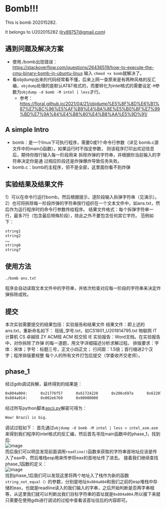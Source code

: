 # Bomb!!!
This is bomb 202015282.

<!-- It belongs to 202015282 (dqwang@hust.edu.cn) -->
It belongs to U202015282 (lry89757@gmail.com)

## 遇到问题及解决方案
* 使用./bomb出现错误：https://stackoverflow.com/questions/26436519/how-to-execute-the-cmu-binary-bomb-in-ubuntu-linux
    输入 `chmod +x bomb`就解决了。
* 看objdump出来的代码经常看不懂，后来上网一查原来是有两种风格的反汇编，`objdump`处理的是默认AT&T格式的，而要转化为intel格式的需要设定`-M`参数为`objdump -d bomb -M intel | less`才行。
  * 参考：https://floral.github.io/2021/04/21/objdump%E5%8F%8D%E6%B1%87%E7%BC%96%E5%AF%B9%E4%BA%8E%E5%B0%8F%E7%99%BD%E7%9A%84%E4%B8%80%E4%B8%AA%E5%9D%91/

## A simple Intro

* bomb：是一个linux下可执行程序，需要0或1个命令行参数（详见
                  bomb.c源文件中的main()函数）。如果运行时不指定参数，
                  则该程序打印出欢迎信息后，期待你按行输入每一阶段用来
                  拆除炸弹的字符串，并根据你当前输入的字符串决定你是通
                  过相应阶段还是炸弹爆炸导致任务失败。
* bomb.c：bomb的主程序，但不是全部，这里面你看不到炸弹

## 实验结果及结果文件
1）可以在命令行运行bomb，然后根据提示，逐阶段输入拆弹字符串（见演示）。
2）也可将拆除每一阶段炸弹的字符串按行组织在一个文本文件中，如ans.txt，然后作为运行程序时的命令行参数传给程序。
结果文件格式：每个拆弹字符串一行，最多7行（包含最后特殊阶段），除此之外不要包含任何其它字符。
范例如下：             
```sh
string1
string2
……
string6
string7
```

## 使用方法
```sh
./bomb ans.txt
```
程序会自动读取文本文件中的字符串，并依次检查对应每一阶段的字符串来决定炸弹拆除成败。

## 提交
本次实验需要提交的结果包括：实验报告和结果文件
结果文件：即上述的ans.txt，重新命名如下：
                  班级_学号.txt，如CS1801_U201814795.txt
     物联网 IT  计算机 CS   卓越班  ZY   ACM班  ACM  校交班 IE
实验报告：Word文档。在实验报告中，对你拆除了炸弹
                     的每一道题，用文字详细描述分析求解过程。
          排版要求：字体：宋体；字号：标题三号，正文小四正文；
                             行间距：1.5倍；首行缩进2个汉字；程序排版要规整
每个人的所有文件打包后提交（学委收齐交老师）。  


## phase_1
经过gdb调试拆解，最终得到的结果是：
```sh
0x804a004:      0x21776f57      0x61724220      0x206c697a      0x62207369
0x804a014:      0x002e6769      0x00000000
```
经过所写python脚本[ascii.py](./ascii.py)解密可得为：
```sh
Wow! Brazil is big.
```
调试过程如下：
首先通过`objdump -d bomb -M intel | less > intel_asm.asm`来得到我们程序的intel格式的反汇编，然后首先寻找main函数中的phase_1，找到后:
<br>
![image](https://user-images.githubusercontent.com/77330637/171866841-836e485f-d84c-4a4d-88c4-843af6d10962.png)
<br>
而后我们可以明显发现前面调用`readline()`函数来获取的字符串首地址应该是传入了eax中，然后堆栈esp用来传参将eax的首地址传了进去。
接着我们继续查找phase_1函数的定义：
<br>
![image](https://user-images.githubusercontent.com/77330637/171867595-eed00b77-1c18-4cec-b741-d8f3d3f93ceb.png)
<br>
找到phase_1后我们可以发现这里将两个地址入了栈作为新的函数`string_not_equal（）`的参数，分别是地址`0x804a004`和我们之前的esp堆栈中存储的eax，也就是readline读入的我们输入的字串，之后开始判断是否两字串相等，从这里我们就可以判断出我们目标字符串的首址就是`0x804a004`.所以接下来就只需要在使用gdb进行调试的过程中查看该首址往后的内容即可。











